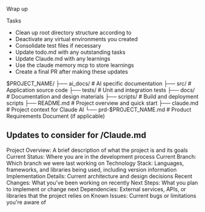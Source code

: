 Wrap up

Tasks
- Clean up root directory structure according to <dirStructure>
- Deactivate any virtual environments you created
- Consolidate test files if necessary
- Update todo.md with any outstanding tasks
- Update Claude.md with any learnings
- Use the claude memory mcp to store learnings
- Create a final PR after making these updates


<dirStructure>
$PROJECT_NAME/
├── ai_docs/                # AI specific documentation
├── src/                    # Application source code
├── tests/                  # Unit and integration tests
├── docs/                   # Documentation and design materials
├── scripts/                # Build and deployment scripts
├── README.md               # Project overview and quick start
├── claude.md               # Project context for Claude AI
└── prd-$PROJECT_NAME.md    # Product Requirements Document (if applicable)
</dirStructure>

 ## Updates to consider for <project>/Claude.md
Project Overview: A brief description of what the project is and its goals
Current Status: Where you are in the development process
Current Branch: Which branch we were last working on
Technology Stack: Languages, frameworks, and libraries being used, including version information
Implementation Details: Current architecture and design decisions
Recent Changes: What you've been working on recently
Next Steps: What you plan to implement or change next
Dependencies: External services, APIs, or libraries that the project relies on
Known Issues: Current bugs or limitations you're aware of
